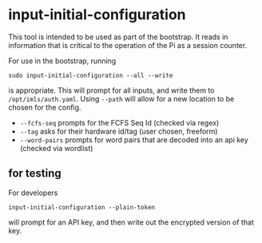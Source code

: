 # input-initial-configuration

This tool is intended to be used as part of the bootstrap. It reads in information that is critical to the operation of the Pi as a session counter.

For use in the bootstrap, running

```
sudo input-initial-configuration --all --write
```

is appropriate. This will prompt for all inputs, and write them to `/opt/imls/auth.yaml`. Using `--path` will allow for a new location to be chosen for the config.

* `--fcfs-seq` prompts for the FCFS Seq Id (checked via regex)
* `--tag` asks for their hardware id/tag (user chosen, freeform)
* `--word-pairs` prompts for word pairs that are decoded into an api key (checked via wordlist)

## for testing

For developers

```
input-initial-configuration --plain-token
```

will prompt for an API key, and then write out the encrypted version of that key.
